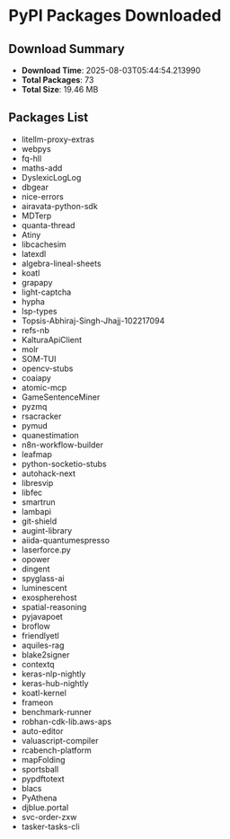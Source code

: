 # PyPI Packages Downloaded

## Download Summary
- **Download Time**: 2025-08-03T05:44:54.213990
- **Total Packages**: 73
- **Total Size**: 19.46 MB

## Packages List
- litellm-proxy-extras
- webpys
- fq-hll
- maths-add
- DyslexicLogLog
- dbgear
- nice-errors
- airavata-python-sdk
- MDTerp
- quanta-thread
- Atiny
- libcachesim
- latexdl
- algebra-lineal-sheets
- koatl
- grapapy
- light-captcha
- hypha
- lsp-types
- Topsis-Abhiraj-Singh-Jhajj-102217094
- refs-nb
- KalturaApiClient
- molr
- SOM-TUI
- opencv-stubs
- coaiapy
- atomic-mcp
- GameSentenceMiner
- pyzmq
- rsacracker
- pymud
- quanestimation
- n8n-workflow-builder
- leafmap
- python-socketio-stubs
- autohack-next
- libresvip
- libfec
- smartrun
- lambapi
- git-shield
- augint-library
- aiida-quantumespresso
- laserforce.py
- opower
- dingent
- spyglass-ai
- luminescent
- exospherehost
- spatial-reasoning
- pyjavapoet
- broflow
- friendlyetl
- aquiles-rag
- blake2signer
- contextq
- keras-nlp-nightly
- keras-hub-nightly
- koatl-kernel
- frameon
- benchmark-runner
- robhan-cdk-lib.aws-aps
- auto-editor
- valuascript-compiler
- rcabench-platform
- mapFolding
- sportsball
- pypdftotext
- blacs
- PyAthena
- djblue.portal
- svc-order-zxw
- tasker-tasks-cli

